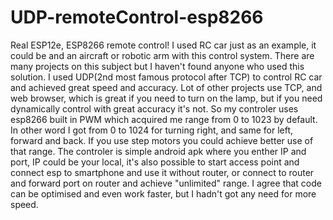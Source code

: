 # UDP-remoteControl-esp8266
Real ESP12e, ESP8266 remote control! I used RC car just as an example, it could be and an aircraft or robotic arm with this control system. There are many projects on this subject but I haven't found anyone who used this solution. I used UDP(2nd most famous protocol after TCP) to control RC car and achieved great speed and accuracy. Lot of other projects use TCP, and web browser, which is great if you need to turn on the lamp, but if you need dynamically control with great accuracy it's not. So my controler uses esp8266 built in PWM which acquired me range from 0 to 1023 by default. In other word I got from 0 to 1024 for turning right, and same for left, forward and back. If you use step motors you could achieve better use of that range. The controler is simple android apk where you enther IP and port, IP could be your local, it's also possible to start access point and connect esp to smartphone and use it without router, or connect to router and forward port on router and achieve "unlimited" range. I agree that code can be optimised and even work faster, but I hadn't got any need for more speed.

